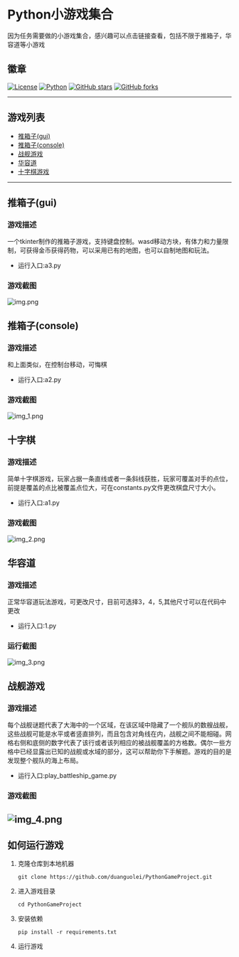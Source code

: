 # Python小游戏集合
因为任务需要做的小游戏集合，感兴趣可以点击链接查看，包括不限于推箱子，华容道等小游戏
## 徽章

[![License](https://img.shields.io/cocoapods/l/EFQRCode.svg?style=flat)](https://github.com/your-username/your-repo/blob/master/LICENSE)
[![Python](https://img.shields.io/badge/language-python-ff69b4.svg)](https://github.com/python/cpython)
[![GitHub stars](https://img.shields.io/github/stars/your-username/your-repo.svg?style=social)](https://github.com/your-username/your-repo)
[![GitHub forks](https://img.shields.io/github/forks/your-username/your-repo.svg?style=social)](https://github.com/your-username/your-repo)

---
## 游戏列表

- [推箱子(gui)](#推箱子(gui))
- [推箱子(console)](#推箱子(console))
- [战舰游戏](#战舰游戏)
- [华容道](#华容道)
- [十字棋游戏](#十字棋游戏)

---

## 推箱子(gui)

### 游戏描述
一个tkinter制作的推箱子游戏，支持键盘控制。wasd移动方块，有体力和力量限制，可获得金币获得药物，可以采用已有的地图，也可以自制地图和玩法。
- 运行入口:a3.py

### 游戏截图

![img.png](images/img.png)
## 推箱子(console)

### 游戏描述
和上面类似，在控制台移动，可悔棋
- 运行入口:a2.py

### 游戏截图
![img_1.png](images/img_1.png)

## 十字棋

### 游戏描述
简单十字棋游戏，玩家占据一条直线或者一条斜线获胜，玩家可覆盖对手的点位，前提是覆盖的点比被覆盖点位大，可在constants.py文件更改棋盘尺寸大小。
- 运行入口:a1.py

### 游戏截图
![img_2.png](images/img_2.png)


## 华容道
### 游戏描述
正常华容道玩法游戏，可更改尺寸，目前可选择3，4，5,其他尺寸可以在代码中更改
- 运行入口:1.py

### 运行截图

![img_3.png](images/img_3.png)

## 战舰游戏
### 游戏描述
每个战舰谜题代表了大海中的一个区域，在该区域中隐藏了一个舰队的数艘战舰，这些战舰可能是水平或者竖直排列，而且包含对角线在内，战舰之间不能相碰。网格右侧和底侧的数字代表了该行或者该列相应的被战舰覆盖的方格数。偶尔一些方格中已经显露出已知的战舰或水域的部分，这可以帮助你下手解题。游戏的目的是发现整个舰队的海上布局。

- 运行入口:play_battleship_game.py
### 游戏截图
![img_4.png](images/img_4.png)
---

## 如何运行游戏

1. 克隆仓库到本地机器
   ```shell
   git clone https://github.com/duanguolei/PythonGameProject.git
   ```

2. 进入游戏目录
   ```shell
   cd PythonGameProject
   ```

3. 安装依赖
   ```shell
   pip install -r requirements.txt
   ```

4. 运行游戏
   


